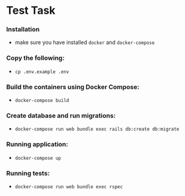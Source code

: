 # Test Task

### Installation
* make sure you have installed `docker` and `docker-compose`

### Copy the following:
* `cp .env.example .env`

### Build the containers using Docker Compose:
* `docker-compose build`

### Create database and run migrations:
* `docker-compose run web bundle exec rails db:create db:migrate`

### Running application:
* `docker-compose up`

### Running tests:
* `docker-compose run web bundle exec rspec`